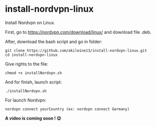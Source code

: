 # install-nordvpn-linux
Install Nordvpn on Linux.

First, go to https://nordvpn.com/download/linux/ and download file .deb.

After, download the bash script and go in folder:
```
git clone https://github.com/akileine13/install-nordvpn-linux.git
cd install-nordvpn-linux
```
Give rights to the file:
```
chmod +x installNordvpn.sh
```
And for finish, launch script:
```
./installNordvpn.sh
```
For launch Nordvpn:
```
nordvpn connect yourCountry (ex: nordvpn connect Germany)
```

**A video is coming soon ! 😉**
